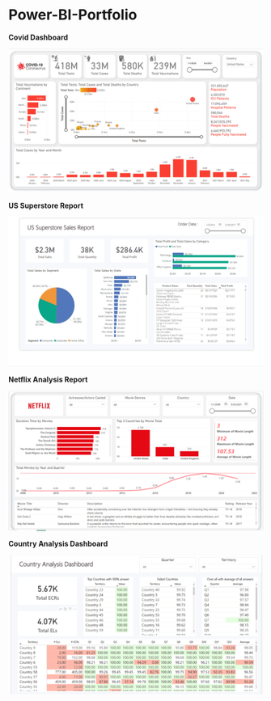 # Power-BI-Portfolio

**Covid Dashboard**

![alt text](https://github.com/anish610/Power-BI-Portfolio/blob/main/COVID%20Dashboard/Covid%20Report%20ScreenShot.png)


**US Superstore Report**

![alt text](https://github.com/anish610/Power-BI-Portfolio/blob/main/US%20Superstore%20data/US%20Superstore%20data.png)


**Netflix Analysis Report**

![alt text](https://github.com/anish610/Power-BI-Portfolio/blob/main/Netflix/Netflix%20Report%20Screenshot.png)


**Country Analysis Dashboard**

![alt text](https://github.com/anish610/Power-BI-Portfolio/blob/main/Country%20Analysis%20Dashboard/Dashboard%20Screenshot.png)


